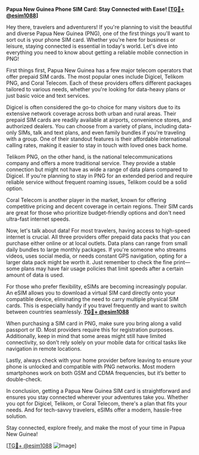 **Papua New Guinea Phone SIM Card: Stay Connected with Ease! [[TG💪+ @esim1088](https://t.me/s/esim1088)]**

Hey there, travelers and adventurers! If you're planning to visit the beautiful and diverse Papua New Guinea (PNG), one of the first things you'll want to sort out is your phone SIM card. Whether you're here for business or leisure, staying connected is essential in today's world. Let's dive into everything you need to know about getting a reliable mobile connection in PNG!

First things first, Papua New Guinea has a few major telecom operators that offer prepaid SIM cards. The most popular ones include Digicel, Telikom PNG, and Coral Telecom. Each of these providers offers different packages tailored to various needs, whether you're looking for data-heavy plans or just basic voice and text services.

Digicel is often considered the go-to choice for many visitors due to its extensive network coverage across both urban and rural areas. Their prepaid SIM cards are readily available at airports, convenience stores, and authorized dealers. You can choose from a variety of plans, including data-only SIMs, talk and text plans, and even family bundles if you're traveling with a group. One of their standout features is their affordable international calling rates, making it easier to stay in touch with loved ones back home.

Telikom PNG, on the other hand, is the national telecommunications company and offers a more traditional service. They provide a stable connection but might not have as wide a range of data plans compared to Digicel. If you're planning to stay in PNG for an extended period and require reliable service without frequent roaming issues, Telikom could be a solid option.

Coral Telecom is another player in the market, known for offering competitive pricing and decent coverage in certain regions. Their SIM cards are great for those who prioritize budget-friendly options and don't need ultra-fast internet speeds.

Now, let's talk about data! For most travelers, having access to high-speed internet is crucial. All three providers offer prepaid data packs that you can purchase either online or at local outlets. Data plans can range from small daily bundles to large monthly packages. If you're someone who streams videos, uses social media, or needs constant GPS navigation, opting for a larger data pack might be worth it. Just remember to check the fine print—some plans may have fair usage policies that limit speeds after a certain amount of data is used.

For those who prefer flexibility, eSIMs are becoming increasingly popular. An eSIM allows you to download a virtual SIM card directly onto your compatible device, eliminating the need to carry multiple physical SIM cards. This is especially handy if you travel frequently and want to switch between countries seamlessly. **[TG💪+ @esim1088](https://t.me/s/esim1088)**

When purchasing a SIM card in PNG, make sure you bring along a valid passport or ID. Most providers require this for registration purposes. Additionally, keep in mind that some areas might still have limited connectivity, so don’t rely solely on your mobile data for critical tasks like navigation in remote locations.

Lastly, always check with your home provider before leaving to ensure your phone is unlocked and compatible with PNG networks. Most modern smartphones work on both GSM and CDMA frequencies, but it’s better to double-check.

In conclusion, getting a Papua New Guinea SIM card is straightforward and ensures you stay connected wherever your adventures take you. Whether you opt for Digicel, Telikom, or Coral Telecom, there's a plan that fits your needs. And for tech-savvy travelers, eSIMs offer a modern, hassle-free solution.

Stay connected, explore freely, and make the most of your time in Papua New Guinea! 

[[TG💪+ @esim1088](https://t.me/s/esim1088) ![Image](https://i.postimg.cc/Y0z9fWf4/image.png)]